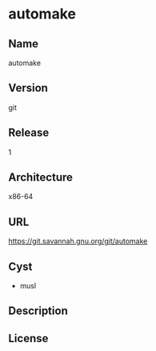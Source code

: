 # automake

## Name
automake

## Version
git

## Release
1

## Architecture
x86-64

## URL
https://git.savannah.gnu.org/git/automake

## Cyst
* musl

## Description

## License

